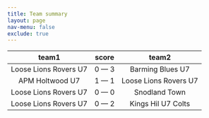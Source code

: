 ```yaml
---
title: Team summary
layout: page
nav-menu: false
exclude: true
---
```




|         team1         |    score    |         team2         |
|:---------------------:|:-----------:|:---------------------:|
| Loose Lions Rovers U7 | 0 &mdash; 3 |   Barming Blues U7    |
|    APM Holtwood U7    | 1 &mdash; 1 | Loose Lions Rovers U7 |
| Loose Lions Rovers U7 | 0 &mdash; 0 |     Snodland Town     |
| Loose Lions Rovers U7 | 0 &mdash; 2 |  Kings Hil U7 Colts   |

 <br /><br /><br />